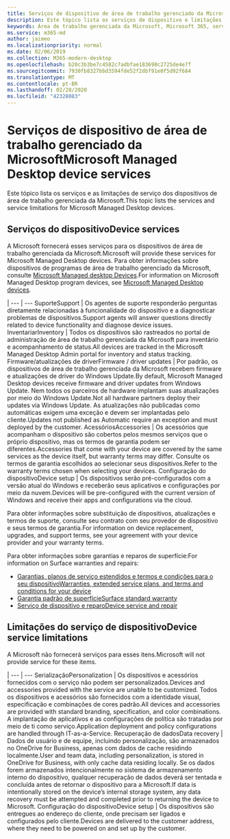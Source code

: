 ```yaml
---
title: Serviços de dispositivo de área de trabalho gerenciado da Microsoft
description: Este tópico lista os serviços de dispositivo e limitações da área de trabalho gerenciada da Microsoft.
keywords: Área de trabalho gerenciada da Microsoft, Microsoft 365, serviço, documentação
ms.service: m365-md
author: jaimeo
ms.localizationpriority: normal
ms.date: 02/06/2019
ms.collection: M365-modern-desktop
ms.openlocfilehash: b20c3b3be7c4582c7adbfae183698c2725de4e7f
ms.sourcegitcommit: 7930fb8327bbd3594fde52f2dbf91e0f5d92f684
ms.translationtype: MT
ms.contentlocale: pt-BR
ms.lasthandoff: 02/28/2020
ms.locfileid: "42328083"
---
```

# <a name="microsoft-managed-desktop-device-services"></a><span data-ttu-id="04382-104">Serviços de dispositivo de área de trabalho gerenciado da Microsoft</span><span class="sxs-lookup"><span data-stu-id="04382-104">Microsoft Managed Desktop device services</span></span>

<span data-ttu-id="04382-105">Este tópico lista os serviços e as limitações de serviço dos dispositivos de área de trabalho gerenciada da Microsoft.</span><span class="sxs-lookup"><span data-stu-id="04382-105">This topic lists the services and service limitations for Microsoft Managed Desktop devices.</span></span>

## <a name="device-services"></a><span data-ttu-id="04382-106">Serviços do dispositivo</span><span class="sxs-lookup"><span data-stu-id="04382-106">Device services</span></span>

<span data-ttu-id="04382-107">A Microsoft fornecerá esses serviços para os dispositivos de área de trabalho gerenciada da Microsoft.</span><span class="sxs-lookup"><span data-stu-id="04382-107">Microsoft will provide these services for Microsoft Managed Desktop devices.</span></span> <span data-ttu-id="04382-108">Para obter informações sobre dispositivos de programas de área de trabalho gerenciado da Microsoft, consulte [Microsoft Managed desktop Devices](device-list.md).</span><span class="sxs-lookup"><span data-stu-id="04382-108">For information on Microsoft Managed Desktop program devices, see [Microsoft Managed Desktop devices](device-list.md).</span></span>

 | 
 --- | ---
<span data-ttu-id="04382-109">Suporte</span><span class="sxs-lookup"><span data-stu-id="04382-109">Support</span></span> | <span data-ttu-id="04382-110">Os agentes de suporte responderão perguntas diretamente relacionadas à funcionalidade do dispositivo e a diagnosticar problemas de dispositivos.</span><span class="sxs-lookup"><span data-stu-id="04382-110">Support agents will answer questions directly related to device functionality and diagnose device issues.</span></span>
<span data-ttu-id="04382-111">Inventariar</span><span class="sxs-lookup"><span data-stu-id="04382-111">Inventory</span></span> | <span data-ttu-id="04382-112">Todos os dispositivos são rastreados no portal de administração de área de trabalho gerenciada da Microsoft para inventário e acompanhamento de status.</span><span class="sxs-lookup"><span data-stu-id="04382-112">All devices are tracked in the Microsoft Managed Desktop Admin portal for inventory and status tracking.</span></span>
<span data-ttu-id="04382-113">Firmware/atualizações de driver</span><span class="sxs-lookup"><span data-stu-id="04382-113">Firmware / driver updates</span></span> | <span data-ttu-id="04382-114">Por padrão, os dispositivos de área de trabalho gerenciada da Microsoft recebem firmware e atualizações de driver do Windows Update.</span><span class="sxs-lookup"><span data-stu-id="04382-114">By default, Microsoft Managed Desktop devices receive firmware and driver updates from Windows Update.</span></span> <span data-ttu-id="04382-115">Nem todos os parceiros de hardware implantam suas atualizações por meio do Windows Update.</span><span class="sxs-lookup"><span data-stu-id="04382-115">Not all hardware partners deploy their updates via Windows Update.</span></span> <span data-ttu-id="04382-116">As atualizações não publicadas como automáticas exigem uma exceção e devem ser implantadas pelo cliente.</span><span class="sxs-lookup"><span data-stu-id="04382-116">Updates not published as Automatic require an exception and must deployed by the customer.</span></span>
<span data-ttu-id="04382-117">Acessórios</span><span class="sxs-lookup"><span data-stu-id="04382-117">Accessories</span></span> | <span data-ttu-id="04382-118">Os acessórios que acompanham o dispositivo são cobertos pelos mesmos serviços que o próprio dispositivo, mas os termos de garantia podem ser diferentes.</span><span class="sxs-lookup"><span data-stu-id="04382-118">Accessories that come with your device are covered by the same services as the device itself, but warranty terms may differ.</span></span> <span data-ttu-id="04382-119">Consulte os termos de garantia escolhidos ao selecionar seus dispositivos.</span><span class="sxs-lookup"><span data-stu-id="04382-119">Refer to the warranty terms chosen when selecting your devices.</span></span> 
<span data-ttu-id="04382-120">Configuração do dispositivo</span><span class="sxs-lookup"><span data-stu-id="04382-120">Device setup</span></span>    | <span data-ttu-id="04382-121">Os dispositivos serão pré-configurados com a versão atual do Windows e receberão seus aplicativos e configurações por meio da nuvem.</span><span class="sxs-lookup"><span data-stu-id="04382-121">Devices will be pre-configured with the current version of Windows and receive their apps and configurations via the cloud.</span></span> 

<span data-ttu-id="04382-122">Para obter informações sobre substituição de dispositivos, atualizações e termos de suporte, consulte seu contrato com seu provedor de dispositivo e seus termos de garantia.</span><span class="sxs-lookup"><span data-stu-id="04382-122">For information on device replacement, upgrades, and support terms, see your agreement with your device provider and your warranty terms.</span></span>

<span data-ttu-id="04382-123">Para obter informações sobre garantias e reparos de superfície:</span><span class="sxs-lookup"><span data-stu-id="04382-123">For information on Surface warranties and repairs:</span></span>
- [<span data-ttu-id="04382-124">Garantias, planos de serviço estendidos e termos e condições para o seu dispositivo</span><span class="sxs-lookup"><span data-stu-id="04382-124">Warranties, extended service plans, and terms and conditions for your device</span></span>](https://support.microsoft.com/help/4040687/info-about-warranties-extended-service-plans-and-terms-conditions)
- [<span data-ttu-id="04382-125">Garantia padrão de superfície</span><span class="sxs-lookup"><span data-stu-id="04382-125">Surface standard warranty</span></span>](https://support.microsoft.com/help/4036296)
- [<span data-ttu-id="04382-126">Serviço de dispositivo e reparo</span><span class="sxs-lookup"><span data-stu-id="04382-126">Device service and repair</span></span>](https://support.microsoft.com/devices)

## <a name="device-service-limitations"></a><span data-ttu-id="04382-127">Limitações do serviço de dispositivo</span><span class="sxs-lookup"><span data-stu-id="04382-127">Device service limitations</span></span>

<span data-ttu-id="04382-128">A Microsoft não fornecerá serviços para esses itens.</span><span class="sxs-lookup"><span data-stu-id="04382-128">Microsoft will not provide service for these items.</span></span>

 | 
 --- | ---
<span data-ttu-id="04382-129">Serialização</span><span class="sxs-lookup"><span data-stu-id="04382-129">Personalization</span></span> | <span data-ttu-id="04382-130">Os dispositivos e acessórios fornecidos com o serviço não podem ser personalizados.</span><span class="sxs-lookup"><span data-stu-id="04382-130">Devices and accessories provided with the service are unable to be customized.</span></span> <span data-ttu-id="04382-131">Todos os dispositivos e acessórios são fornecidos com a identidade visual, especificação e combinações de cores padrão.</span><span class="sxs-lookup"><span data-stu-id="04382-131">All devices and accessories are provided with standard branding, specification, and color combinations.</span></span> <span data-ttu-id="04382-132">A implantação de aplicativos e as configurações de política são tratadas por meio de ti como serviço.</span><span class="sxs-lookup"><span data-stu-id="04382-132">Application deployment and policy configurations are handled through IT-as-a-Service.</span></span>
<span data-ttu-id="04382-133">Recuperação de dados</span><span class="sxs-lookup"><span data-stu-id="04382-133">Data recovery</span></span> | <span data-ttu-id="04382-134">Dados de usuário e de equipe, incluindo personalização, são armazenados no OneDrive for Business, apenas com dados de cache residindo localmente.</span><span class="sxs-lookup"><span data-stu-id="04382-134">User and team data, including personalization, is stored in OneDrive for Business, with only cache data residing locally.</span></span> <span data-ttu-id="04382-135">Se os dados forem armazenados intencionalmente no sistema de armazenamento interno do dispositivo, qualquer recuperação de dados deverá ser tentada e concluída antes de retornar o dispositivo para a Microsoft.</span><span class="sxs-lookup"><span data-stu-id="04382-135">If data is intentionally stored on the device’s internal storage system, any data recovery must be attempted and completed prior to returning the device to Microsoft.</span></span>
<span data-ttu-id="04382-136">Configuração do dispositivo</span><span class="sxs-lookup"><span data-stu-id="04382-136">Device setup</span></span> | <span data-ttu-id="04382-137">Os dispositivos são entregues ao endereço do cliente, onde precisam ser ligados e configurados pelo cliente.</span><span class="sxs-lookup"><span data-stu-id="04382-137">Devices are delivered to the customer address, where they need to be powered on and set up by the customer.</span></span>
